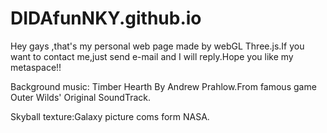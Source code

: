 # DIDAfunNKY.github.io
Hey gays ,that's my personal web page made by webGL Three.js.If you want to contact me,just send e-mail and I will reply.Hope you like my metaspace!!  

Background music: Timber Hearth By Andrew Prahlow.From famous game Outer Wilds' Original SoundTrack.  

Skyball texture:Galaxy picture coms form NASA.  
